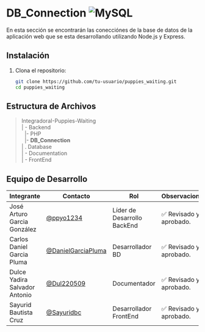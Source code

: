 # DB_Connection ![MySQL](https://img.shields.io/badge/MySQL-4479A1?style=for-the-badge&logo=mysql&logoColor=white)


 En esta sección se encontrarán las conecciónes de la base de datos de la aplicación web que se esta desarrollando utilizando Node.js y Express.

 ## Instalación

1. Clona el repositorio:
   ```bash
   git clone https://github.com/tu-usuario/puppies_waiting.git
   cd puppies_waiting

## Estructura de Archivos

>IntegradoraI-Puppies-Waiting<br>
>| - Backend <br>
>&nbsp;&nbsp;|- PHP<br>
>&nbsp;&nbsp;|- **DB_Connection**<br>
>| . Database<br>
>| - Documentation<br>
>| - FrontEnd


## Equipo de Desarrollo

|Integrante|Contacto|Rol|Observaciones|
|------------|--------|---|---|
|José Arturo Garcia González|[@ppyo1234](https://github.com/ppyo1234)|Líder de Desarrollo BackEnd|✅ Revisado y aprobado.|
|Carlos Daniel Garcia Pluma|[@DanielGarciaPluma](https://github.com/DanielGarciaPluma)|Desarrollador BD|✅ Revisado y aprobado.|
|Dulce Yadira Salvador Antonio|[@Dul220509](https://github.com/Dul220509)|Documentador|✅ Revisado y aprobado.|
|Sayurid Bautista Cruz|[@Sayuridbc](https://github.com/sayuridbc)|Desarrollador FrontEnd|	✅ Revisado y aprobado.|
